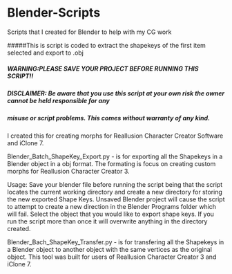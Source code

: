# Blender-Scripts
Scripts that I created for Blender to help with my CG work

#####This is script is coded to extract the shapekeys of the first item selected and export to .obj
#####  WARNING:PLEASE SAVE YOUR PROJECT BEFORE RUNNING THIS SCRIPT!!
#####  DISCLAIMER: Be aware that you use this script at your own risk the owner cannot be held responsible for any
#####              misuse or script problems. This comes without warranty of any kind.


I created this for creating morphs for Reallusion Character Creator Software and iClone 7.

Blender_Batch_ShapeKey_Export.py - is for exporting all the Shapekeys in a Blender object in a obj format. The formating is focus on creating custom morphs for Reallusion Character Creator 3.

Usage:
Save your blender file before running the script being that the script locates the current working directory and create a new directory for storing the new exported Shape Keys. Unsaved Blender project will cause the script to attempt to create a new direction in the Blender Programs folder which will fail.
Select the object that you would like to export shape keys. If you run the script more than once it will overwrite anything in the directory created. 

Blender_Bach_ShapeKey_Transfer.py - is for transfering all the Shapekeys in a Blender object to another object with the same vertices as the original object. This tool was built
for users of Reallusion Character Creator 3 and iClone 7.
